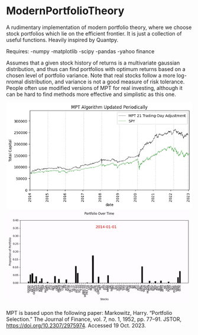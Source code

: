 # ModernPortfolioTheory
A rudimentary implementation of modern portfolio theory, where we choose stock portfolios which lie on the efficient frontier. It is just a collection of useful functions. Heavily inspired by Quantpy.

Requires:
-numpy
-matplotlib
-scipy
-pandas
-yahoo finance

Assumes that a given stock history of returns is a multivariate gaussian distribution, and thus can find portfolios with optimum returns based on a chosen level of portfolio variance.
Note that real stocks follow a more log-nromal distribution, and variance is not a good measure of risk tolerance. People often use modified versions of MPT for real investing, although
it can be hard to find methods more effective and simplistic as this one.

![](https://github.com/N-Sand/ModernPortfolioTheory/blob/main/returns_example.png)
![](https://github.com/N-Sand/ModernPortfolioTheory/blob/main/allocations.gif)

MPT is based upon the following paper:
Markowitz, Harry. “Portfolio Selection.” The Journal of Finance, vol. 7, no. 1, 1952, pp. 77–91. JSTOR, https://doi.org/10.2307/2975974. Accessed 19 Oct. 2023.
